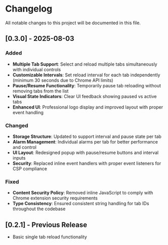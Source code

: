# Changelog

All notable changes to this project will be documented in this file.

## [0.3.0] - 2025-08-03

### Added
- **Multiple Tab Support**: Select and reload multiple tabs simultaneously with individual controls
- **Customizable Intervals**: Set reload interval for each tab independently (minimum 30 seconds due to Chrome API limits)
- **Pause/Resume Functionality**: Temporarily pause tab reloading without removing tabs from the list
- **Visual State Indicators**: Clear UI feedback showing paused vs active tabs
- **Enhanced UI**: Professional logo display and improved layout with proper event handling

### Changed
- **Storage Structure**: Updated to support interval and pause state per tab
- **Alarm Management**: Individual alarms per tab for better performance and control
- **UI Layout**: Redesigned popup with pause/resume buttons and interval inputs
- **Security**: Replaced inline event handlers with proper event listeners for CSP compliance

### Fixed
- **Content Security Policy**: Removed inline JavaScript to comply with Chrome extension security requirements
- **Type Consistency**: Ensured consistent string handling for tab IDs throughout the codebase

## [0.2.1] - Previous Release
- Basic single tab reload functionality